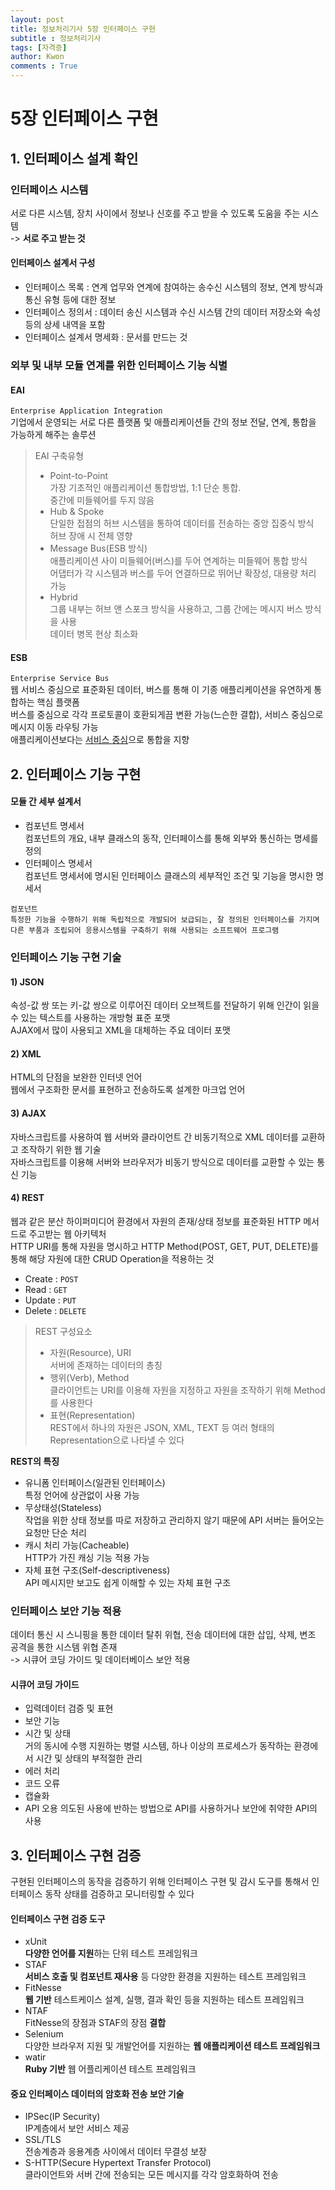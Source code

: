 ```yaml
---  
layout: post  
title: 정보처리기사 5장 인터페이스 구현
subtitle : 정보처리기사  
tags: [자격증]  
author: Kwon
comments : True  
---  
```


# 5장 인터페이스 구현

## 1. 인터페이스 설계 확인

### 인터페이스 시스템

서로 다른 시스템, 장치 사이에서 정보나 신호를 주고 받을 수 있도록 도움을 주는 시스템  
-> **서로 주고 받는 것**

#### 인터페이스 설계서 구성

- 인터페이스 목록 : 연계 업무와 연계에 참여하는 송수신 시스템의 정보, 연계 방식과 통신 유형 등에 대한 정보
- 인터페이스 정의서 : 데이터 송신 시스템과 수신 시스템 간의 데이터 저장소와 속성 등의 상세 내역을 포함
- 인터페이스 설계서 명세화 : 문서를 만드는 것

### 외부 및 내부 모듈 연계를 위한 인터페이스 기능 식별

#### EAI

`Enterprise Application Integration`  
기업에서 운영되는 서로 다른 플랫폼 및 애플리케이션들 간의 정보 전달, 연계, 통합을 가능하게 해주는 솔루션

> EAI 구축유형
>
> - Point-to-Point  
>   가장 기초적인 애플리케이션 통합방법, 1:1 단순 통합.  
>   중간에 미들웨어를 두지 않음
> - Hub & Spoke  
>   단일한 접점의 허브 시스템을 통하여 데이터를 전송하는 중앙 집중식 방식  
>   허브 장애 시 전체 영향
> - Message Bus(ESB 방식)  
>   애플리케이션 사이 미들웨어(버스)를 두어 연계하는 미들웨어 통합 방식  
>   어댑터가 각 시스템과 버스를 두어 연결하므로 뛰어난 확장성, 대용량 처리 가능
> - Hybrid  
>   그룹 내부는 허브 앤 스포크 방식을 사용하고, 그룹 간에는 메시지 버스 방식을 사용  
>   데이터 병목 현상 최소화

#### ESB

`Enterprise Service Bus`  
웹 서비스 중심으로 표준화된 데이터, 버스를 통해 이 기종 애플리케이션을 유연하게 통합하는 핵심 플랫폼  
버스를 중심으로 각각 프로토콜이 호환되게끔 변환 가능(느슨한 결합), 서비스 중심으로 메시지 이동 라우팅 가능  
애플리케이션보다는 <u>서비스 중심</u>으로 통합을 지향

## 2. 인터페이스 기능 구현

#### 모듈 간 세부 설계서

- 컴포넌트 명세서  
  컴포넌트의 개요, 내부 클래스의 동작, 인터페이스를 통해 외부와 통신하는 명세를 정의
- 인터페이스 명세서  
  컴포넌트 명세서에 명시된 인터페이스 클래스의 세부적인 조건 및 기능을 명시한 명세서

```
컴포넌트
특정한 기능을 수행하기 위해 독립적으로 개발되어 보급되는, 잘 정의된 인터페이스를 가지며 다른 부품과 조립되어 응용시스템을 구축하기 위해 사용되는 소프트웨어 프로그램
```

### 인터페이스 기능 구현 기술

#### 1) JSON

속성-값 쌍 또는 키-값 쌍으로 이루어진 데이터 오브젝트를 전달하기 위해 인간이 읽을 수 있는 텍스트를 사용하는 개방형 표준 포맷  
AJAX에서 많이 사용되고 XML을 대체하는 주요 데이터 포맷

#### 2) XML

HTML의 단점을 보완한 인터넷 언어  
웹에서 구조화한 문서를 표현하고 전송하도록 설계한 마크업 언어

#### 3) AJAX

자바스크립트를 사용하여 웹 서버와 클라이언트 간 비동기적으로 XML 데이터를 교환하고 조작하기 위한 웹 기술  
자바스크립트를 이용해 서버와 브라우저가 비동기 방식으로 데이터를 교환할 수 있는 통신 기능

#### 4) REST

웹과 같은 분산 하이퍼미디어 환경에서 자원의 존재/상태 정보를 표준화된 HTTP 메서드로 주고받는 웹 아키텍처  
HTTP URI를 통해 자원을 명시하고 HTTP Method(POST, GET, PUT, DELETE)를 통해 해당 자원에 대한 CRUD Operation을 적용하는 것

- Create : `POST`
- Read : `GET`
- Update : `PUT`
- Delete : `DELETE`

> REST 구성요소
>
> - 자원(Resource), URI  
>   서버에 존재하는 데이터의 총칭
> - 행위(Verb), Method  
>   클라이언트는 URI를 이용해 자원을 지정하고 자원을 조작하기 위해 Method를 사용한다
> - 표현(Representation)  
>   REST에서 하나의 자원은 JSON, XML, TEXT 등 여러 형태의 Representation으로 나타낼 수 있다

**REST의 특징**

- 유니폼 인터페이스(일관된 인터페이스)  
  특정 언어에 상관없이 사용 가능
- 무상태성(Stateless)  
  작업을 위한 상태 정보를 따로 저장하고 관리하지 않기 때문에 API 서버는 들어오는 요청만 단순 처리
- 캐시 처리 가능(Cacheable)  
  HTTP가 가진 캐싱 기능 적용 가능
- 자체 표현 구조(Self-descriptiveness)  
  API 메시지만 보고도 쉽게 이해할 수 있는 자체 표현 구조

### 인터페이스 보안 기능 적용

데이터 통신 시 스니핑을 통한 데이터 탈취 위협, 전송 데이터에 대한 삽입, 삭제, 변조 공격을 통한 시스템 위협 존재  
-> 시큐어 코딩 가이드 및 데이터베이스 보안 적용

#### 시큐어 코딩 가이드

- 입력데이터 검증 및 표현
- 보안 기능
- 시간 및 상태  
  거의 동시에 수행 지원하는 병렬 시스템, 하나 이상의 프로세스가 동작하는 환경에서 시간 및 상태의 부적절한 관리
- 에러 처리
- 코드 오류
- 캡슐화
- API 오용
  의도된 사용에 반하는 방법으로 API를 사용하거나 보안에 취약한 API의 사용

## 3. 인터페이스 구현 검증

구현된 인터페이스의 동작을 검증하기 위해 인터페이스 구현 및 감시 도구를 통해서 인터페이스 동작 상태를 검증하고 모니터링할 수 있다

#### 인터페이스 구현 검증 도구

- xUnit  
  **다양한 언어를 지원**하는 단위 테스트 프레임워크
- STAF  
  **서비스 호출 및 컴포넌트 재사용** 등 다양한 환경을 지원하는 테스트 프레임워크
- FitNesse  
  **웹 기반** 테스트케이스 설계, 실행, 결과 확인 등을 지원하는 테스트 프레임워크
- NTAF  
  FitNesse의 장점과 STAF의 장점 **결합**
- Selenium  
  다양한 브라우저 지원 및 개발언어를 지원하는 **웹 애플리케이션 테스트 프레임워크**
- watir  
  **Ruby 기반** 웹 어플리케이션 테스트 프레임워크

#### 중요 인터페이스 데이터의 암호화 전송 보안 기술

- IPSec(IP Security)  
  IP계층에서 보안 서비스 제공
- SSL/TLS  
  전송계층과 응용계층 사이에서 데이터 무결성 보장
- S-HTTP(Secure Hypertext Transfer Protocol)  
  클라이언트와 서버 간에 전송되는 모든 메시지를 각각 암호화하여 전송
